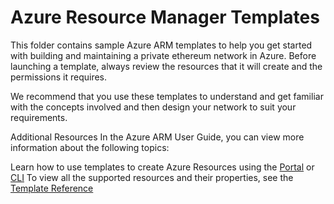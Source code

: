 # Azure Resource Manager Templates

This folder contains sample Azure ARM templates to help you get started with building and maintaining a private ethereum network in Azure. Before launching a template, always review the resources that it will create and the permissions it requires.

We recommend that you use these templates to understand and get familiar with the concepts involved and then design your network to suit your requirements.

Additional Resources
In the Azure ARM User Guide, you can view more information about the following topics:

Learn how to use templates to create Azure Resources using the [Portal](http://portal.azure.com) or [CLI](https://docs.microsoft.com/en-us/cli/azure/install-azure-cli?view=azure-cli-latest)
To view all the supported resources and their properties, see the [Template Reference](https://docs.microsoft.com/en-us/azure/templates/)

